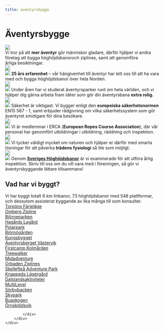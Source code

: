 ```yaml
---
title: aventyrsbygge
---
```


<div id="byggeallt">
	<div id="byggeintro">
		<h1>
			Äventyrsbygge
		</h1>
		<img src="/images/aventyrsbygge.png">
		<div>
			Vi tror på att <strong>mer äventyr</strong> gör människor gladare, därför hjälper vi andra företag att bygga <span>höghöjdsbanor</span>och ziplines, samt att <span>genomföra</span> årliga&nbsp;besiktningar.
		</div>
	</div>
	<div id="byggelista">
		<div>
			<img src= "/images/25years.png">
			<div>
				<img src= "/images/25years.png">
				<strong>25 års erfarenhet</strong> – vår hängivenhet till äventyr har lett oss till att ha vara med och bygga höghöjdsbanor över hela&nbsp;Norden.
			</div>
		</div>
		<div>
			<img src= "/images/ideas.png">
			<div>
				<img src= "/images/ideas.png">
				Under åren har vi studerat <span>äventyrsparker</span> runt om hela världen, och vi hjälper dig gärna arbeta fram idéer som gör din äventyrsbana <strong>extra&nbsp;rolig.</strong> 
			</div>
		</div>
		<div>
			<img src= "/images/safety.png">
			<div>
				<img src= "/images/safety.png">
				Säkerhet är viktigast. Vi bygger enligt den <strong>europeiska <span>säkerhetsnormen</span></strong> EN15&nbsp;567&nbsp;-&nbsp;1, samt erbjuder rådgivning om vilka säkerhetssystem som gör äventyret smidigare för dina&nbsp;besökare.
			</div> 
		</div>
		<div>
			<img src= "/images/erca.png">
			<div>
				<img src= "/images/erca.png">
				Vi är medlemmar i ERCA (<strong>European Ropes Course Association</strong>), där vår personal har genomfört utbildningar i utbildning, räddning och&nbsp;inspektion.
			</div>
		</div>
		<div>
			<img src= "/images/lovetrees.png">
			<div>
				<img src= "/images/lovetrees.png">
				Vi tycker väldigt mycket om naturen och hjälper er därför med smarta lösningar för att påverka <strong>trädens fysiologi</strong> så lite som&nbsp;möjligt.
			</div>
		</div>		
		<div>
			<img src= "/images/foundation.png">
			<div>
				<img src= "/images/foundation.png">
				Genom <a href="http://höghöjdsbanor.se"><strong>Sveriges <span>Höghöjdsbanor</span></strong></a> är vi examinerade för att utföra årlig inspektion. Skriv till oss om du vill vara med i föreningen, så gör vi <span>äventyrsbyggande</span> lättare&nbsp;tillsammans!
			</div>
		</div>
	</div>
	<div id="cvavsnitt">
		<div id="forklaring">
			<h2>
				Vad har vi byggt?
			</h2>
			Vi har byggt totalt 6 km linbanor, 73 höghöjdsbanor med 548 plattformar, och dessutom assisterat byggande av lika många till som&nbsp;konsulter.
		</div>
		<div id="parkerknappar">
				<div><a href="http://torponsfarjelage.se">Torpöns Färjeläge</a></div>
				<div><a href="http://vatternevent.se">Omberg Zipline </a></div>
				<div><a href="https://www.bjorneparken.no/om-bjorneparken-2/">Björneparken</a></div>  
				<div><a href="http://hagardslagard.se">Hagårds Lagård</a></div>
				<div><a href="http://polarpark.no">Polarpark </a></div>
				<div><a href="http://bjornogarden.se">Björnögården</a></div>  
				<div><a href="http://kungsbygget.com">Kungsbygget</a></div>
				<div><a href="http://">Äventyrsberget Västervik</a></div>
				<div><a href="https://firstcamp.se">Firstcamp Kolmården</a></div>  
				<div><a href="http://treewalker.se">Treewalker</a></div>
				<div><a href="http://midadventure.com">Midadventure</a></div>
				<div><a href="http://orbadenzipclimb.se">Orbaden Ziplines</a></div> 
				<div><a href="http://skellefteaadventurepark.se">Skellefteå Adventure Park</a></div>
				<div><a href="http://www.karlskoga.se/Utbildning--barnomsorg/Grundskola/Fritidsgardar/Knapped-Lagergard.html">Knappeds Lägergård</a></div>
				<div><a href="http://dalslandsaktiviteter.com">Dalslandsaktiviteter</a></div>
				<div><a href="http://multilevel.se">MultiLevel</a></div>
				<div><a href="http://sorbybacken.se/">Sörbybacken</a></div>
				<div><a href="http://skypark.se">Skypark</a></div>
				<div><a href="http://buaskogen.se">Buaskogen</a></div>
				<div><a href="">Örnsköldsvik</a></div>
				
			</div>
		</div>
	</div>